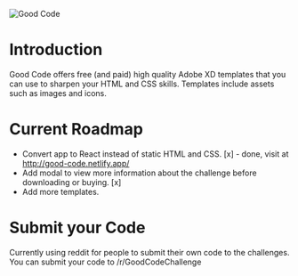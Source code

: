 ![Good Code](https://i.ibb.co/KqjYpTd/Web-1920-1.png)

# Introduction
Good Code offers free (and paid) high quality Adobe XD templates that you can use to sharpen your HTML and CSS skills. Templates include assets such as images and icons.

# Current Roadmap

* Convert app to React instead of static HTML and CSS. [x] - done, visit at http://good-code.netlify.app/
* Add modal to view more information about the challenge before downloading or buying. [x]
* Add more templates.

# Submit your Code

Currently using reddit for people to submit their own code to the challenges. You can submit your code to /r/GoodCodeChallenge
